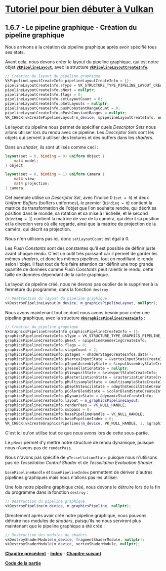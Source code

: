 # [Tutoriel pour bien débuter à Vulkan](../../index.md)
## 1.6.7 - Le pipeline graphique - Création du pipeline graphique

Nous arrivons à la création du pipeline graphique après avoir spécifié tous ses états.

Avant cela, nous devons créer le layout du pipeline graphique, qui est notre objet [**``VkPipelineLayout``**](https://registry.khronos.org/vulkan/specs/1.3-extensions/man/html/VkPipelineLayout.html), avec la structure [**``VkPipelineLayoutCreateInfo``**](https://registry.khronos.org/vulkan/specs/1.3-extensions/man/html/VkPipelineLayoutCreateInfo.html).

```CPP
// Creation du layout du pipeline graphique
VkPipelineLayoutCreateInfo pipelineLayoutCreateInfo = {};
pipelineLayoutCreateInfo.sType = VK_STRUCTURE_TYPE_PIPELINE_LAYOUT_CREATE_INFO;
pipelineLayoutCreateInfo.pNext = nullptr;
pipelineLayoutCreateInfo.flags = 0;
pipelineLayoutCreateInfo.setLayoutCount = 0;
pipelineLayoutCreateInfo.pSetLayouts = nullptr;
pipelineLayoutCreateInfo.pushConstantRangeCount = 0;
pipelineLayoutCreateInfo.pPushConstantRanges = nullptr;
VK_CHECK(vkCreatePipelineLayout(m_device, &pipelineLayoutCreateInfo, nullptr, &m_graphicsPipelineLayout));
```

Le layout du pipeline nous permet de spécifier quels *Descriptor Sets* nous allons utiliser lors du rendu avec ce pipeline. Les *Descriptor Sets* sont les objets qui servent à utiliser des textures et des buffers dans les *shaders*.

Dans un *shader*, ils sont utilisés comme ceci :

```GLSL
layout(set = 0, binding = 0) uniform Object {
	mat4 model;
} object;

layout(set = 0, binding = 1) uniform Camera {
	mat4 view;
	mat4 projection;
} camera;
```

Cet exemple utilise un *Descriptor Set*, avec l'indice 0 (``set = 0``) et deux *Uniform Buffers* (buffers uniformes), le premier (``binding = 0``) contient la matrice de transformation de l'objet que l'on souhaite rendre, qui décrit sa position dans le monde, sa rotation et sa mise à l'échelle, et le second (``binding = 1``) contient la matrice de vue de la caméra, qui décrit sa position et la direction vers où elle regarde, ainsi que la matrice de projection de la caméra, qui décrit sa projection.

Nous n'en utilisons pas ici, donc ``setLayoutCount`` est égal à 0.

Les *Push Constants* sont des constantes qu'il est possible de définir juste avant chaque rendu. C'est un outil très puissant car il permet de garder les mêmes *shaders*, et donc les mêmes pipelines, tout en modifiant le rendu selon l'objet. Il faut tout de fois faire attention car définir une trop grande quantité de données comme *Push Constants* peut ralentir le rendu, cette taille de données dépendant de la carte graphique.

Le layout de pipeline créé, nous ne devons pas oublier de le supprimer à la fermeture du programme, dans la fonction ``destroy`` :

```CPP
// Destruction du layout du pipeline graphique
vkDestroyPipelineLayout(m_device, m_graphicsPipelineLayout, nullptr);
```

Nous avons maintenant tout ce dont nous avons besoin pour créer une pipeline graphique, avec la structure [**``VkGraphicsPipelineCreateInfo``**](https://registry.khronos.org/vulkan/specs/1.3-extensions/man/html/VkGraphicsPipelineCreateInfo.html) :

```CPP
// Creation du pipeline graphique
VkGraphicsPipelineCreateInfo graphicsPipelineCreateInfo = {};
graphicsPipelineCreateInfo.sType = VK_STRUCTURE_TYPE_GRAPHICS_PIPELINE_CREATE_INFO;
graphicsPipelineCreateInfo.pNext = &pipelineRenderingCreateInfo;
graphicsPipelineCreateInfo.flags = 0;
graphicsPipelineCreateInfo.stageCount = 2;
graphicsPipelineCreateInfo.pStages = shaderStageCreateInfos.data();
graphicsPipelineCreateInfo.pVertexInputState = &vertexInputStateCreateInfo;
graphicsPipelineCreateInfo.pInputAssemblyState = &inputAssemblyStateCreateInfo;
graphicsPipelineCreateInfo.pTessellationState = nullptr;
graphicsPipelineCreateInfo.pViewportState = &viewportStateCreateInfo;
graphicsPipelineCreateInfo.pRasterizationState = &rasterizationStateCreateInfo;
graphicsPipelineCreateInfo.pMultisampleState = &multisampleStateCreateInfo;
graphicsPipelineCreateInfo.pDepthStencilState = &depthStencilStateCreateInfo;
graphicsPipelineCreateInfo.pColorBlendState = &colorBlendStateCreateInfo;
graphicsPipelineCreateInfo.pDynamicState = &dynamicStateCreateInfo;
graphicsPipelineCreateInfo.layout = m_graphicsPipelineLayout;
graphicsPipelineCreateInfo.renderPass = VK_NULL_HANDLE;
graphicsPipelineCreateInfo.subpass = 0;
graphicsPipelineCreateInfo.basePipelineHandle = VK_NULL_HANDLE;
graphicsPipelineCreateInfo.basePipelineIndex = 0;
VK_CHECK(vkCreateGraphicsPipelines(m_device, VK_NULL_HANDLE, 1, &graphicsPipelineCreateInfo, nullptr, &m_graphicsPipeline));
```

C'est ici qu'on utilise tout ce que nous avons lors de cette sous-partie.

Le ``pNext`` permet d'y mettre notre structure de rendu dynamique, puisque nous n'avons pas de ``renderPass``.

Nous n'avons pas spécifié de ``pTessellationState`` puisque nous n'utilisons pas de *Tessellation Control Shader* et de *Tessellation Evaluation Shader*.

``basePipelineHandle`` et ``basePipelineIndex`` permettent de dériver d'autres pipelines graphiques mais nous n'allons pas les utiliser.

Une fois notre pipeline graphique créé, nous devons le détruire lors de la fin du programme dans la fonction ``destroy`` :

```CPP
// Destruction du pipeline graphique
vkDestroyPipeline(m_device, m_graphicsPipeline, nullptr);
```

Directement après avoir créé notre pipeline graphique, nous pouvons détruire nos modules de *shaders*, puisqu'ils ne nous serviront plus maintenant que le pipeline graphique a été créé :

```CPP
// Destruction des modules de shaders
vkDestroyShaderModule(m_device, fragmentShaderModule, nullptr);
vkDestroyShaderModule(m_device, vertexShaderModule, nullptr);
```

[**Chapitre précédent**](6.md) - [**Index**](../../index.md) - [**Chapitre suivant**](../7.md)

[**Code de la partie**](https://github.com/ZaOniRinku/TutorielVulkanFR/tree/partie1)